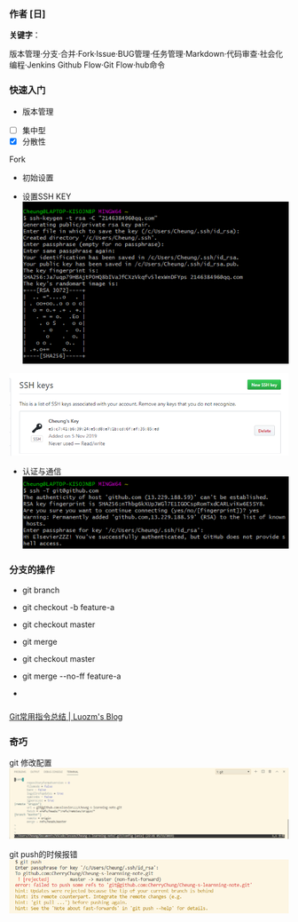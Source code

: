 ### 作者 [日]
**关键字**：

版本管理·分支·合并·Fork·Issue·BUG管理·任务管理·Markdown·代码审查·社会化编程·Jenkins Github Flow·Git Flow·hub命令

### 快速入门

- 版本管理
- [ ] 集中型
- [x] 分散性

Fork
<!-- 将GitHub中的某个特定仓库复制到自己的账户下，fork出的仓库和原仓库是两个不同的仓库，用户可以随意编辑 -->

- 初始设置
<!-- user.name/cheung
user.email/214638496 -->

- 设置SSH KEY
![](2019-11-05-22-17-23.png)
<!-- 密码为斜杠 -->

![](2019-11-05-22-22-31.png)

- 认证与通信
![](2019-11-05-22-26-08.png)

### 分支的操作
<!-- 可以在互不影响前提下对多个功能进行开发 -->
- git branch
<!-- 查看分支一览表 -->
- git checkout -b feature-a
<!-- 创建分支feature-a -->
- git checkout master
<!-- - 切换回master分支 -->
- git merge
<!-- - 分支合并 -->
  - git checkout master
  <!-- - 切换回master分支 -->
  - git merge --no-ff feature-a
  <!-- - 创建合并提交 -->
  - 
### 
[Git常用指令总结 | Luozm's Blog](https://luozm.github.io/git)

### 奇巧
git 修改配置
![](2019-11-09-09-02-24.png)

git push的时候报错
![](2019-11-09-09-20-53.png)